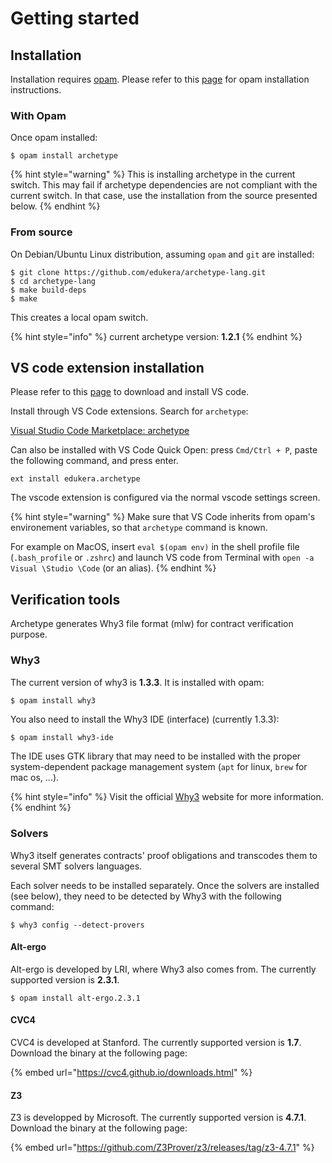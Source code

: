 # Getting started

## Installation

Installation requires [opam](https://opam.ocaml.org/). Please refer to this [page](https://opam.ocaml.org/doc/Install.html) for opam installation instructions.

### With Opam

Once opam installed:

```
$ opam install archetype
```

{% hint style="warning" %}
This is installing archetype in the current switch. This may fail if archetype dependencies are not compliant with the current switch. In that case, use the installation from the source presented below.
{% endhint %}

### From source

On Debian/Ubuntu Linux distribution, assuming `opam` and `git` are installed:

```text
$ git clone https://github.com/edukera/archetype-lang.git
$ cd archetype-lang
$ make build-deps
$ make
```

This creates a local opam switch.

{% hint style="info" %}
 current archetype version: **1.2.1**
{% endhint %}

## VS code extension installation

Please refer to this [page](https://code.visualstudio.com/download) to download and install VS code.

Install through VS Code extensions. Search for `archetype`:

[Visual Studio Code Marketplace: archetype](https://marketplace.visualstudio.com/items?itemName=edukera.archetype)

Can also be installed with VS Code Quick Open: press `Cmd/Ctrl + P`, paste the following command, and press enter.

```text
ext install edukera.archetype
```

The vscode extension is configured via the normal vscode settings screen.

{% hint style="warning" %}
Make sure that VS Code inherits from opam's environement variables, so that `archetype` command is known.  

For example on MacOS, insert `eval $(opam env)` in the shell profile file \(`.bash_profile` or `.zshrc`\) and launch VS code from Terminal with `open -a Visual \Studio \Code` \(or an alias\). 
{% endhint %}

## Verification tools

Archetype generates Why3 file format \(mlw\) for contract verification purpose. 

### Why3

The current version of why3 is **1.3.3**. It is installed with opam:

```bash
$ opam install why3
```

You also need to install the Why3 IDE \(interface\) \(currently 1.3.3\):

```text
$ opam install why3-ide
```

The IDE uses GTK library that may need to be installed with the proper system-dependent package management system \(`apt` for linux, `brew` for mac os, ...\).

{% hint style="info" %}
Visit the official [Why3](http://why3.lri.fr/) website for more information.
{% endhint %}

### Solvers

Why3 itself generates contracts' proof obligations and transcodes them to several SMT solvers languages. 

Each solver needs to be installed separately. Once the solvers are installed \(see below\), they need to be detected by Why3 with the following command:

```text
$ why3 config --detect-provers
```

#### Alt-ergo

Alt-ergo is developed by LRI, where Why3 also comes from. The currently supported version is **2.3.1**.

```text
$ opam install alt-ergo.2.3.1
```

#### CVC4

CVC4 is developed at Stanford. The currently supported version is **1.7**. Download the binary at the following page: 

{% embed url="https://cvc4.github.io/downloads.html" %}

#### Z3

Z3 is developped by Microsoft. The currently supported version is **4.7.1**. Download the binary at the following page:

{% embed url="https://github.com/Z3Prover/z3/releases/tag/z3-4.7.1" %}











 

